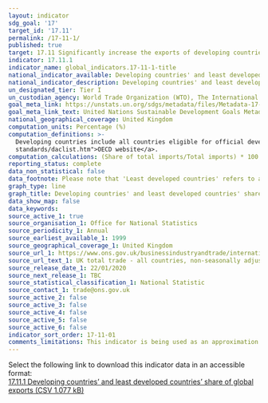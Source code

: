 ```yaml
---
layout: indicator
sdg_goal: '17'
target_id: '17.11'
permalink: /17-11-1/
published: true
target: 17.11 Significantly increase the exports of developing countries, in particular with a view to doubling the least developed countries’ share of global exports by 2020
indicator: 17.11.1
indicator_name: global_indicators.17-11-1-title
national_indicator_available: Developing countries' and least developed countries' share of UK imports 
national_indicator_description: Developing countries' and least developed countries' share of UK imports, including both goods and services
un_designated_tier: Tier I
un_custodian_agency: World Trade Organization (WTO), The International Trade Centre (ITC), United Nations Conference on Trade and Development (UNCTAD)
goal_meta_link: https://unstats.un.org/sdgs/metadata/files/Metadata-17-11-01.pdf
goal_meta_link_text: United Nations Sustainable Development Goals Metadata (PDF 216 KB)
national_geographical_coverage: United Kingdom
computation_units: Percentage (%)
computation_definitions: >-
  Developing countries include all countries eligible for official development assistance (ODA), including least developed countries (LDCs).  For a full list of ODA recipients and LDCs, please see the <a href="http://www.oecd.org/dac/financing-sustainable-development/development-finance-
  standards/daclist.htm">OECD website</a>.
computation_calculations: (Share of total imports/Total imports) * 100
reporting_status: complete
data_non_statistical: false
data_footnote: Please note that 'Least developed countries' refers to a subset of developing countries, and therefore are included in the developing country figures. 
graph_type: line
graph_title: Developing countries' and least developed countries' share of UK imports 
data_show_map: false
data_keywords:  
source_active_1: true
source_organisation_1: Office for National Statistics 
source_periodicity_1: Annual
source_earliest_available_1: 1999
source_geographical_coverage_1: United Kingdom
source_url_1: https://www.ons.gov.uk/businessindustryandtrade/internationaltrade/datasets/uktotaltradeallcountriesnonseasonallyadjusted
source_url_text_1: UK total trade - all countries, non-seasonally adjusted
source_release_date_1: 22/01/2020
source_next_release_1: TBC
source_statistical_classification_1: National Statistic
source_contact_1: trade@ons.gov.uk
source_active_2: false
source_active_3: false
source_active_4: false
source_active_5: false
source_active_6: false
indicator_sort_order: 17-11-01
comments_limitations: This indicator is being used as an approximation of the UN SDG Indicator. Where possible, we will work to identify or develop UK data to meet the global indicator specification. This indicator has been identified in collaboration with topic experts.
---
```

Select the following link to download this indicator data in an accessible format:<br>[17.11.1 Developing countries’ and least developed countries’ share of global exports (CSV 1.077 kB)](https://sustainabledevelopment-uk.github.io/sdg-data/data/17-11-1.csv)